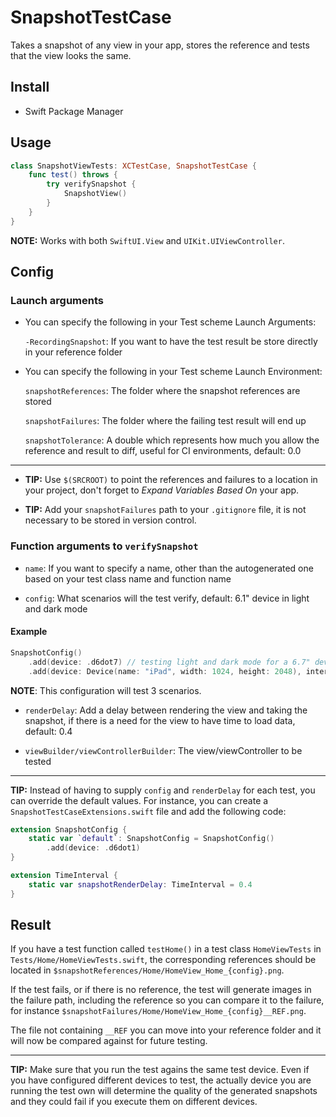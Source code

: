 # SnapshotTestCase

Takes a snapshot of any view in your app, stores the reference and tests that the view looks the same.

## Install

* Swift Package Manager

## Usage

```swift
class SnapshotViewTests: XCTestCase, SnapshotTestCase {
    func test() throws {
        try verifySnapshot {
            SnapshotView()
        }
    }
}
```

**NOTE:** Works with both `SwiftUI.View` and `UIKit.UIViewController`.

## Config

### Launch arguments

* You can specify the following in your Test scheme Launch Arguments:

  `-RecordingSnapshot`: If you want to have the test result be store directly in your reference folder

* You can specify the following in your Test scheme Launch Environment:

  `snapshotReferences`: The folder where the snapshot references are stored

  `snapshotFailures`: The folder where the failing test result will end up

  `snapshotTolerance`: A double which represents how much you allow the reference and result to diff, useful for CI environments, default: 0.0

---

* **TIP:** Use `$(SRCROOT)` to point the references and failures to a location in your project, don't forget to *Expand Variables Based On* your app.

* **TIP:** Add your `snapshotFailures` path to your `.gitignore` file, it is not necessary to be stored in version control.

### Function arguments to `verifySnapshot`

* `name`: If you want to specify a name, other than the autogenerated one based on your test class name and function name

* `config`: What scenarios will the test verify, default: 6.1" device in light and dark mode

#### Example

```swift
SnapshotConfig()
    .add(device: .d6dot7) // testing light and dark mode for a 6.7" device
    .add(device: Device(name: "iPad", width: 1024, height: 2048), interfaceStyle: .dark) // testing dark mode for a custom device
```

**NOTE**: This configuration will test 3 scenarios.

* `renderDelay`: Add a delay between rendering the view and taking the snapshot, if there is a need for the view to have time to load data, default: 0.4

* `viewBuilder/viewControllerBuilder`: The view/viewController to be tested

---

**TIP:** Instead of having to supply `config` and `renderDelay` for each test, you can override the default values. For instance, you can create a `SnapshotTestCaseExtensions.swift` file and add the following code:

```swift
extension SnapshotConfig {
    static var `default`: SnapshotConfig = SnapshotConfig()
        .add(device: .d6dot1)
}

extension TimeInterval {
    static var snapshotRenderDelay: TimeInterval = 0.4
}
```

## Result

If you have a test function called `testHome()` in a test class `HomeViewTests` in `Tests/Home/HomeViewTests.swift`, the corresponding references should be located in `$snapshotReferences/Home/HomeView_Home_{config}.png`. 

If the test fails, or if there is no reference, the test will generate images in the failure path, including the reference so you can compare it to the failure, for instance `$snapshotFailures/Home/HomeView_Home_{config}__REF.png`.

The file not containing `__REF` you can move into your reference folder and it will now be compared against for future testing.

---

**TIP:** Make sure that you run the test agains the same test device. Even if you have configured different devices to test, the actually device you are running the test own will determine the quality of the generated snapshots and they could fail if you execute them on different devices.
